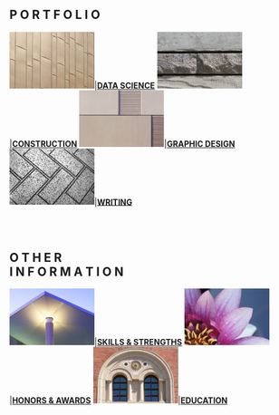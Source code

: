 <link rel="icon" href="/favicon.ico" type="image/x-icon" />

## P O R T F O L I O

[<img src="images/Picture2.png?raw=true" width="150"/>](https://annacjacobson.github.io/data_science/index)|[**DATA SCIENCE**](https://annacjacobson.github.io/data_science/index)
[<img src="images/Picture3.png?raw=true" width="150"/>](https://annacjacobson.github.io/construction/index)|[**CONSTRUCTION**](https://annacjacobson.github.io/construction/index)
[<img src="images/Picture4.png?raw=true" width="150"/>](https://annacjacobson.github.io/design)|[**GRAPHIC DESIGN**](https://annacjacobson.github.io/design)
[<img src="images/Picture11.png?raw=true" width="150"/>](https://annacjacobson.github.io/writing/index)|[**WRITING**](https://annacjacobson.github.io/writing)

<br><br/>

## O T H E R <br> I N F O R M A T I O N

[<img src="images/Picture5.png?raw=true" width="150"/>](https://annacjacobson.github.io/tech)|[**SKILLS & STRENGTHS**](https://annacjacobson.github.io/tech)
[<img src="images/Picture8.png?raw=true" width="150"/>](https://annacjacobson.github.io/honors_awards)|[**HONORS & AWARDS**](https://annacjacobson.github.io/honors_awards)
[<img src="images/Picture1.png?raw=true" width="150"/>](https://annacjacobson.github.io/education)|[**EDUCATION**](https://annacjacobson.github.io/education)


